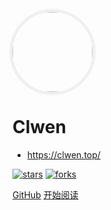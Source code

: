 <img src="https://picx1.zhimg.com/80/v2-c344d6388e0de407c8c61b88c066a25e_720w.webp?source=1940ef5c" style="
    border-style: none;
    width: 128px;
    height: auto;
    display: inline-block;
    border-radius: 100%;
    box-shadow: 0 0 0 0.3618em rgba(0,0,0,0.05);
    margin: 0 auto;
    transition: all ease 0.4s;
    cursor: pointer;"/>

# Clwen

- https://clwen.top/
  

[![stars](https://img.shields.io/github/stars/Seelly/geektime-books?style=social)](https://github.com/seelly/seelly.github.io) [![forks](https://img.shields.io/github/forks/seelly/geektime-books?style=social)](https://github.com/seelly/seelly.github.io) 

[GitHub](<https://github.com/seelly/seelly.github.io>)
[开始阅读](README.md)

